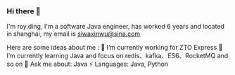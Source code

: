 ### Hi there 👋

I'm roy.ding, I'm a software Java engineer, has worked 6 years and located in shanghai, my email is siwaxinwu@sina.com

Here are some ideas about me :
🔭 I’m currently working for ZTO Express
🌱 I’m currently learning Java and focus on redis、kafka、ES6、RocketMQ and so on
💬 Ask me about: Java
⚡ Languages: Java, Python
